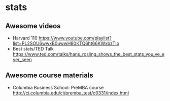 # stats
## Awesome videos
* Harvard 110 https://www.youtube.com/playlist?list=PL2SOU6wwxB0uwwH80KTQ6ht66KWxbzTIo
* Best stats/TED Talk https://www.ted.com/talks/hans_rosling_shows_the_best_stats_you_ve_ever_seen
## Awesome course materials
* Columbia Business School: PreMBA course http://ci.columbia.edu/ci/premba_test/c0331/index.html
